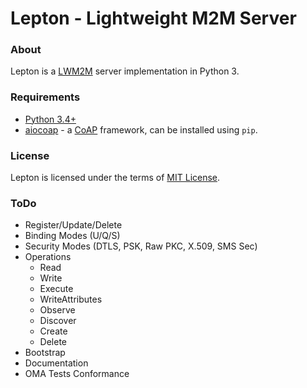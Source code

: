 Lepton - Lightweight M2M Server
===============================

### About
Lepton is a [LWM2M](https://github.com/OpenMobileAlliance/OMA-LwM2M-Public-Review) server implementation in Python 3.

### Requirements
* [Python 3.4+](http://python.org/downloads/)
* [aiocoap](https://github.com/chrysn/aiocoap) - a [CoAP](http://coap.technology) framework, can be installed using ``pip``.

### License
Lepton is licensed under the terms of [MIT License](LICENSE.md).

### ToDo

* Register/Update/Delete
* Binding Modes (U/Q/S)
* Security Modes (DTLS, PSK, Raw PKC, X.509, SMS Sec)
* Operations
    * Read
    * Write
    * Execute
    * WriteAttributes
    * Observe
    * Discover
    * Create
    * Delete
* Bootstrap
* Documentation
* OMA Tests Conformance

